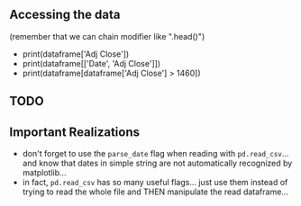 ## Accessing the data
(remember that we can chain modifier like ".head()")
* print(dataframe['Adj Close'])
* print(dataframe[['Date', 'Adj Close']])
* print(dataframe[dataframe['Adj Close'] > 1460])


## TODO


## Important Realizations
* don't forget to use the `parse_date` flag when reading with `pd.read_csv`... and know that dates in simple string are not automatically recognized by matplotlib...
* in fact, `pd.read_csv` has so many useful flags... just use them instead of trying to read the whole file and THEN manipulate the read dataframe...

